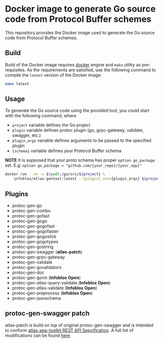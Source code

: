 # Docker image to generate Go source code from Protocol Buffer schemes

This repository provides the Docker image used to generate the Go source code from Protocol Buffer schemes.

## Build

Build of the Docker image requires [docker](https://docs.docker.com/engine/installation/)
engine and ```make``` utility as pre-requisites. As the requirements are satisfied, use the
following command to compile the ```latest``` version of the Docker image:
```sh
make latest
```

## Usage

To generate the Go source code using the provided tool, you could start with the following command,
where

- `project` variable defines the Go project
- `plugin` variable defines protoc plugin (go, grpc-gateway, validate, swagger, etc.)
- `plugin_args` variable defines arguments to be passed to the specified plugin
- `{schema}` variable defines your Protocol Buffer schema

**NOTE** It is supposed that your proto schema has proper `option go_package` set.
E.g: `option go_package = "github.com/{your_repo}/{your_app}"`


```sh
docker run --rm -v $(pwd):/go/src/${project} \
    infoblox/atlas-gentool:latest --{plugin}_out={plugin_args} ${project}/{schema}.proto
```

## Plugins

- protoc-gen-go
- protoc-gen-combo
- protoc-gen-gofast
- protoc-gen-gogo
- protoc-gen-gogofast
- protoc-gen-gogofaster
- protoc-gen-gogoslick
- protoc-gen-gogotypes
- protoc-gen-gostring
- protoc-gen-swagger (**atlas-patch**)
- protoc-gen-grpc-gateway
- protoc-gen-validate
- protoc-gen-govalidators
- protoc-gen-doc
- protoc-gen-gorm (**Infoblox Open**)
- protoc-gen-atlas-query-validate (**Infoblox Open**)
- protoc-gen-atlas-validate (**Infoblox Open**)
- protoc-gen-preprocess (**Infoblox Open**)
- protoc-gen-jsonschema

## protoc-gen-swagger patch

atlas-patch is build on top of original protoc-gen-swagger and is intended to
conform [atlas-app-toolkit REST API Sepcification](https://github.com/infobloxopen/atlas-app-toolkit#rest-api-syntax-specification).
A full list of modifications can be found [here](https://github.com/infobloxopen/grpc-gateway/tree/atlas-patch/protoc-gen-swagger)
